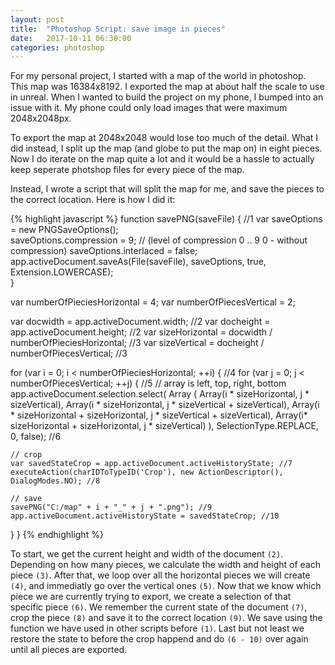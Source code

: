 ```yaml
---
layout: post
title:  "Photoshop Script: save image in pieces"
date:   2017-10-11 06:30:00
categories: photoshop
---
```

For my personal project, I started with a map of the world in photoshop. This map was 16384x8192. I exported the map at about half the scale to use in unreal. When I wanted to build the project on my phone, I bumped into an issue with it. My phone could only load images that were maximum 2048x2048px.

To export the map at 2048x2048 would lose too much of the detail. What I did instead, I split up the map (and globe to put the map on) in eight pieces. Now I do iterate on the map quite a lot and it would be a hassle to actually keep seperate photshop files for every piece of the map.

Instead, I wrote a script that will split the map for me, and save the pieces to the correct location. Here is how I did it:

{% highlight javascript %}
function savePNG(saveFile) {  //1
    var saveOptions = new PNGSaveOptions();  
    saveOptions.compression = 9;  // (level of compression 0 .. 9       0 - without compression)
    saveOptions.interlaced = false;
    app.activeDocument.saveAs(File(saveFile), saveOptions, true, Extension.LOWERCASE);  
}

var numberOfPieciesHorizontal = 4;
var numberOfPiecesVertical = 2;

var docwidth = app.activeDocument.width; //2
var docheight = app.activeDocument.height; //2
var sizeHorizontal = docwidth / numberOfPieciesHorizontal; //3
var sizeVertical = docheight / numberOfPiecesVertical; //3

for (var i = 0; i < numberOfPieciesHorizontal; ++i) { //4
  for (var j = 0; j < numberOfPiecesVertical; ++j) { //5
    // array is left, top, right, bottom
    app.activeDocument.selection.select(
        Array (
            Array(i * sizeHorizontal, j * sizeVertical),
            Array(i * sizeHorizontal, j * sizeVertical + sizeVertical),
            Array(i * sizeHorizontal + sizeHorizontal, j * sizeVertical + sizeVertical),
            Array(i* sizeHorizontal + sizeHorizontal, j * sizeVertical)
        ), SelectionType.REPLACE, 0, false); //6
    
    // crop
    var savedStateCrop = app.activeDocument.activeHistoryState; //7
    executeAction(charIDToTypeID('Crop'), new ActionDescriptor(), DialogModes.NO); //8

    // save
    savePNG("C:/map" + i + "_" + j + ".png"); //9
    app.activeDocument.activeHistoryState = savedStateCrop; //10
  }
}
{% endhighlight %}

To start, we get the current height and width of the document `(2)`. Depending on how many pieces, we calculate the width and height of each piece `(3)`. After that, we loop over all the horizontal pieces we will create `(4)`, and immediatly go over the vertical ones `(5)`. Now that we know which piece we are currently trying to export, we create a selection of that specific piece `(6)`. We remember the current state of the document `(7)`, crop the piece `(8)` and save it to the correct location `(9)`. We save using the function we have used in other scripts before `(1)`. Last but not least we restore the state to before the crop happend and do `(6 - 10)` over again until all pieces are exported.